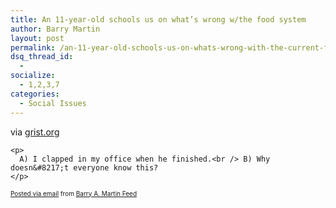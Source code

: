 ```yaml
---
title: An 11-year-old schools us on what’s wrong w/the food system
author: Barry Martin
layout: post
permalink: /an-11-year-old-schools-us-on-whats-wrong-with-the-current-food-system-video-grist/
dsq_thread_id:
  - 
socialize:
  - 1,2,3,7
categories:
  - Social Issues
---
```

<div class="posterous_autopost">
  <div class="posterous_bookmarklet_entry">
    </p> <div class="posterous_quote_citation">
      via <a href="http://www.grist.org/article/food-2010-09-24-11-year-old-schools-us/">grist.org</a>
    </div>
    
    <p>
      A) I clapped in my office when he finished.<br /> B) Why doesn&#8217;t everyone know this?
    </p>
  </div>
  
  <p style="font-size: 10px;">
    <a href="http://posterous.com">Posted via email</a> from <a href="http://hypenoticbam.posterous.com/an-11-year-old-schools-us-on-whats-wrong-with">Barry A. Martin Feed</a>
  </p>
</div>